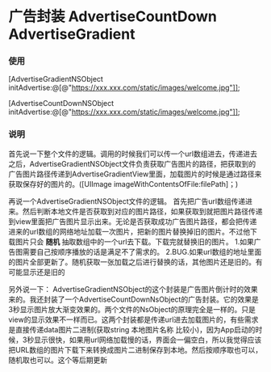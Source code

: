 #  广告封装  AdvertiseCountDown   AdvertiseGradient

###  使用

[AdvertiseGradientNSObject initAdvertise:@[@"https://xxx.xxx.com/static/images/welcome.jpg"]];

[AdvertiseCountDownNSObject initAdvertise:@[@"https://xxx.xxx.com/static/images/welcome.jpg"]];

###  说明

首先说一下整个文件的逻辑。调用的时候我们可以传一个url数组进去，传递进去之后，AdvertiseGradientNSObject文件负责获取广告图片的路径，把获取到的广告图片路径传递到AdvertiseGradientView里面，加载图片的时候是通过路径来获取保存好的图片的。([UIImage imageWithContentsOfFile:filePath]；)

再说一个AdvertiseGradientNSObject文件的逻辑。
首先把广告url数组传递进来。然后判断本地文件是否获取到对应的图片路径，如果获取到就把图片路径传递到view里面把广告图片显示出来。无论是否获取成功广告图片路径，都会把传递进来的url数组的网络地址加载一次图片，把新的图片替换掉旧的图片。不过他下载图片只会 **随机** 抽取数组中的一个url去下载。下载完就替换旧的图片。
1.如果广告图需要自己按顺序播放的话是满足不了需求的。
2.BUG.如果url数组的地址里面的图片全部更新了。随机获取一张加载之后进行替换的话，其他图片还是旧的。有可能显示还是旧的

另外说一下：
AdvertiseGradientNSObject的这个封装是广告图片倒计时的效果来的。我还封装了一个AdvertiseCountDownNsObject的广告封装。它的效果是3秒显示图片放大渐变效果的。两个文件的NsObject的原理完全是一样的。只是view的显示效果不一样而已。这两个封装都是传递url进去加载图片的，有些需求是直接传递data图片二进制(获取string 本地图片名称  比较小)，因为App启动的时候，3秒显示很快，如果用url网络加载慢的话，界面会一偏空白，所以我觉得应该把URL数组的图片下载下来转换成图片二进制保存到本地。然后按顺序取也可以，随机取也可以。这个等后期更新











